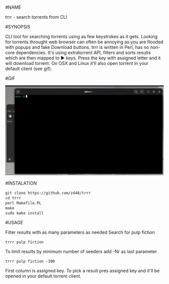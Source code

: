 #NAME

trrr - search torrents from CLI


#SYNOPSIS

CLI tool for searching torrents using as few keystrokes as it gets. Looking for torrents throught web browser can often be annoying as you are flooded with popups and fake Download buttons. trrr is written in Perl, has no non-core dependencies. It's using extratorrent API, filters and sorts results which are then mapped to &#9658; keys. Press the key with assigned letter and it will download torrent. On OSX and Linux it'll also open torrent in your default client (see gif). 

#GIF

![trrr](https://raw.githubusercontent.com/z448/trrr/master/trrr.gif)

#INSTALATION

```
git clone https://github.com/z448/trrr
cd trrr
perl Makefile.PL
make
sudo make install
```


#USAGE

Filter results with as many parameters as needed
Search for pulp fiction

```
trrr pulp fiction
```

To limit results by minimum number of seeders add -Nr as last parameter

```
trrr pulp fiction -100
```

First column is assigned key. To pick a result pres assigned key and it'll be opened in your default torrent client.

